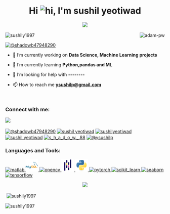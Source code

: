 
<h1 align="center">Hi <img src="https://user-images.githubusercontent.com/1303154/88677602-1635ba80-d120-11ea-84d8-d263ba5fc3c0.gif" width="28px" alt="hi">, I'm sushil yeotiwad</h1>

<p  align="center">
<img src="https://user-images.githubusercontent.com/73097560/115834477-dbab4500-a447-11eb-908a-139a6edaec5c.gif">             
<br>

<p><img align="right" src="https://github.com/Adam-pw/Adam-pw/blob/main/animation_500_kxa883sd.gif" alt="adam-pw" /></p>

<p align="left"> <img src="https://komarev.com/ghpvc/?username=sushily1997&label=Profile%20views&color=0e75b6&style=flat" alt="sushily1997" /> </p>

<p align="left"> <a href="https://twitter.com/@shadowb47948290" target="blank"><img src="https://img.shields.io/twitter/follow/@shadowb47948290?logo=twitter&style=for-the-badge" alt="@shadowb47948290" /></a> </p>

- 🔭 I’m currently working on **Data Science, Machine Learning projects**

- 🌱 I’m currently learning **Python,pandas and ML**

- 🤝 I’m looking for help with **--------**

- 📫 How to reach me **ysushilp@gmail.com**
          
<br> 
<h3 align="left">Connect with me:</h3><img src='https://raw.githubusercontent.com/ShahriarShafin/ShahriarShafin/main/Assets/handshake.gif' width="70px"> </h2> 
<p align="left">
<a href="https://twitter.com/@shadowb47948290" target="blank"><img align="center" src="https://raw.githubusercontent.com/rahuldkjain/github-profile-readme-generator/master/src/images/icons/Social/twitter.svg" alt="@shadowb47948290" height="30" width="40" /></a>
<a href="https://linkedin.com/in/sushil yeotiwad" target="blank"><img align="center" src="https://raw.githubusercontent.com/rahuldkjain/github-profile-readme-generator/master/src/images/icons/Social/linked-in-alt.svg" alt="sushil yeotiwad" height="30" width="40" /></a>
<a href="https://kaggle.com/sushilyeotiwad" target="blank"><img align="center" src="https://raw.githubusercontent.com/rahuldkjain/github-profile-readme-generator/master/src/images/icons/Social/kaggle.svg" alt="sushilyeotiwad" height="30" width="40" /></a>
<a href="https://fb.com/sushil yeotiwad" target="blank"><img align="center" src="https://raw.githubusercontent.com/rahuldkjain/github-profile-readme-generator/master/src/images/icons/Social/facebook.svg" alt="sushil yeotiwad" height="30" width="40" /></a>
<a href="https://instagram.com/s_h_a_d_o_w._.88" target="blank"><img align="center" src="https://raw.githubusercontent.com/rahuldkjain/github-profile-readme-generator/master/src/images/icons/Social/instagram.svg" alt="s_h_a_d_o_w._.88" height="30" width="40" /></a>
<a href="https://medium.com/@ysushilp" target="blank"><img align="center" src="https://raw.githubusercontent.com/rahuldkjain/github-profile-readme-generator/master/src/images/icons/Social/medium.svg" alt="@ysushilp" height="30" width="40" /></a>
</p>

<h3 align="left">Languages and Tools:</h3>
<p align="left"> <a href="https://www.mathworks.com/" target="_blank" rel="noreferrer"> <img src="https://upload.wikimedia.org/wikipedia/commons/2/21/Matlab_Logo.png" alt="matlab" width="40" height="40"/> </a> <a href="https://www.mysql.com/" target="_blank" rel="noreferrer"> <img src="https://raw.githubusercontent.com/devicons/devicon/master/icons/mysql/mysql-original-wordmark.svg" alt="mysql" width="40" height="40"/> </a> <a href="https://opencv.org/" target="_blank" rel="noreferrer"> <img src="https://www.vectorlogo.zone/logos/opencv/opencv-icon.svg" alt="opencv" width="40" height="40"/> </a> <a href="https://pandas.pydata.org/" target="_blank" rel="noreferrer"> <img src="https://raw.githubusercontent.com/devicons/devicon/2ae2a900d2f041da66e950e4d48052658d850630/icons/pandas/pandas-original.svg" alt="pandas" width="40" height="40"/> </a> <a href="https://www.python.org" target="_blank" rel="noreferrer"> <img src="https://raw.githubusercontent.com/devicons/devicon/master/icons/python/python-original.svg" alt="python" width="40" height="40"/> </a> <a href="https://pytorch.org/" target="_blank" rel="noreferrer"> <img src="https://www.vectorlogo.zone/logos/pytorch/pytorch-icon.svg" alt="pytorch" width="40" height="40"/> </a> <a href="https://scikit-learn.org/" target="_blank" rel="noreferrer"> <img src="https://upload.wikimedia.org/wikipedia/commons/0/05/Scikit_learn_logo_small.svg" alt="scikit_learn" width="40" height="40"/> </a> <a href="https://seaborn.pydata.org/" target="_blank" rel="noreferrer"> <img src="https://seaborn.pydata.org/_images/logo-mark-lightbg.svg" alt="seaborn" width="40" height="40"/> </a> <a href="https://www.tensorflow.org" target="_blank" rel="noreferrer"> <img src="https://www.vectorlogo.zone/logos/tensorflow/tensorflow-icon.svg" alt="tensorflow" width="40" height="40"/> </a> </p>
<p  align="center">
<img src="https://user-images.githubusercontent.com/73097560/115834477-dbab4500-a447-11eb-908a-139a6edaec5c.gif">             
<br>
<p>&nbsp;<img align="center" src="https://github-readme-stats.vercel.app/api?username=sushily1997&show_icons=true&locale=en" alt="sushily1997" /></p>

<p><img align="center" src="https://github-readme-streak-stats.herokuapp.com/?user=sushily1997&" alt="sushily1997" /></p>
